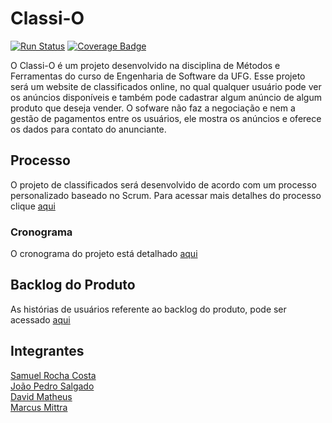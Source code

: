 # Classi-O

[![Run Status](https://api.shippable.com/projects/59c2214cb64b2207006c45ea/badge?branch=master)](https://app.shippable.com/github/MSSDavid/mfs)
[![Coverage Badge](https://api.shippable.com/projects/59c2214cb64b2207006c45ea/coverageBadge?branch=master)](https://app.shippable.com/github/MSSDavid/mfs)

O Classi-O é um projeto desenvolvido na disciplina de Métodos e Ferramentas do curso de Engenharia de Software da UFG. Esse projeto será um website de classificados online, no qual qualquer usuário pode ver os anúncios disponíveis e também pode cadastrar algum anúncio de algum produto que deseja vender. O sofware não faz a negociação e nem a gestão de pagamentos entre os usuários, ele mostra os anúncios e oferece os dados para contato do anunciante.

## Processo
O projeto de classificados será desenvolvido de acordo com um processo personalizado baseado no Scrum. Para acessar mais detalhes do processo clique [aqui](https://github.com/MSSDavid/mfs/blob/master/Docs/Processo/Processo.md)

### Cronograma
O cronograma do projeto está detalhado [aqui](https://github.com/MSSDavid/mfs/blob/master/Docs/cronograma.md)

## Backlog do Produto
As histórias de usuários referente ao backlog do produto, pode ser acessado [aqui](https://github.com/MSSDavid/mfs/blob/master/Docs/Hist%C3%B3rias%20de%20Usu%C3%A1rio.md)


## Integrantes
[Samuel Rocha Costa](https://github.com/samuelrcosta)  
[João Pedro Salgado](https://github.com/joaopsalgado)  
[David Matheus](https://github.com/MSSDavid)  
[Marcus Mittra](https://github.com/MitraTheAngrod)
